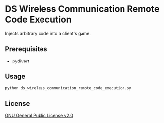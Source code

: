 # DS Wireless Communication Remote Code Execution

Injects arbitrary code into a client's game.

## Prerequisites
- pydivert

## Usage
```cmd
python ds_wireless_communication_remote_code_execution.py
```

## License
[GNU General Public License v2.0](https://www.gnu.org/licenses/old-licenses/gpl-2.0.en.html)
